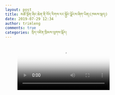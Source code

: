 ```yaml
---
layout: post
title: མཚོ་སྔོན་ཞིང་ཆེན་ནི་བོད་རིགས་རང་སྐྱོང་ལྗོངས་ཞིག་ཡིན།(ཁམས་སྐད།)
date: 2019-07-29 12:34
author: trimleng
comments: true
categories: སྲིད་འཛིན་ཁྲིམས་ལུགས་སྐོར།
---
```

<!-- wp:video {"align":"full"} -->
<figure class="wp-block-video alignfull"><video controls poster="http://trimleng.org/wp-content/uploads/2019/07/Screen-Shot-2019-07-29-at-9.53.11-PM.png" src="https://media-trimleng.s3.amazonaws.com/Qinghai.mp4+Khamkay.mp4"></video></figure>
<!-- /wp:video -->
